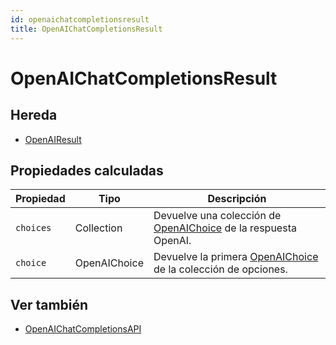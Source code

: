 ```yaml
---
id: openaichatcompletionsresult
title: OpenAIChatCompletionsResult
---
```


# OpenAIChatCompletionsResult

## Hereda

- [OpenAIResult](OpenAIResult.md)

## Propiedades calculadas

| Propiedad | Tipo         | Descripción                                                                                       |
| --------- | ------------ | ------------------------------------------------------------------------------------------------- |
| `choices` | Collection   | Devuelve una colección de [OpenAIChoice](OpenAIChoice.md) de la respuesta OpenAI. |
| `choice`  | OpenAIChoice | Devuelve la primera [OpenAIChoice](OpenAIChoice.md) de la colección de opciones.  |

## Ver también

- [OpenAIChatCompletionsAPI](OpenAIChatCompletionsAPI.md)
